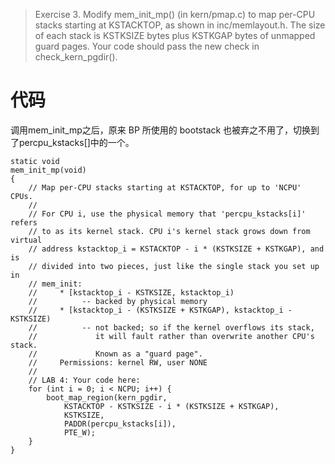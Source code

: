 >Exercise 3. Modify mem_init_mp() (in kern/pmap.c) to map per-CPU stacks starting at KSTACKTOP, as shown in inc/memlayout.h. The size of each stack is KSTKSIZE bytes plus KSTKGAP bytes of unmapped guard pages. Your code should pass the new check in check_kern_pgdir().

# 代码

调用mem_init_mp之后，原来 BP 所使用的 bootstack 也被弃之不用了，切换到了percpu_kstacks[]中的一个。
```
static void
mem_init_mp(void)
{
    // Map per-CPU stacks starting at KSTACKTOP, for up to 'NCPU' CPUs.
    //
    // For CPU i, use the physical memory that 'percpu_kstacks[i]' refers
    // to as its kernel stack. CPU i's kernel stack grows down from virtual
    // address kstacktop_i = KSTACKTOP - i * (KSTKSIZE + KSTKGAP), and is
    // divided into two pieces, just like the single stack you set up in
    // mem_init:
    //     * [kstacktop_i - KSTKSIZE, kstacktop_i)
    //          -- backed by physical memory
    //     * [kstacktop_i - (KSTKSIZE + KSTKGAP), kstacktop_i - KSTKSIZE)
    //          -- not backed; so if the kernel overflows its stack,
    //             it will fault rather than overwrite another CPU's stack.
    //             Known as a "guard page".
    //     Permissions: kernel RW, user NONE
    //
    // LAB 4: Your code here:
    for (int i = 0; i < NCPU; i++) {
        boot_map_region(kern_pgdir, 
            KSTACKTOP - KSTKSIZE - i * (KSTKSIZE + KSTKGAP), 
            KSTKSIZE, 
            PADDR(percpu_kstacks[i]), 
            PTE_W);
    }
}
```